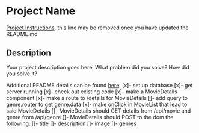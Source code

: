 # Project Name

[Project Instructions](./INSTRUCTIONS.md), this line may be removed once you have updated the README.md

## Description

Your project description goes here. What problem did you solve? How did you solve it?

Additional README details can be found [here](https://github.com/PrimeAcademy/readme-template/blob/master/README.md).
[x]- set up database
[x]- get server running
[x]- check out existing code
[x]- make a MovieDetails component
[x]- make a route to /details for MovieDetails
[]- add query to genre.router to get genre.data
[x]- make onClick in MovieList that lead to said MovieDetails
[]- MovieDetails should GET details from /api/movie and genre from /api/genre
[]- MovieDetails should POST to the dom the following:
    []- title
    []- description
    []- image
    []- genres